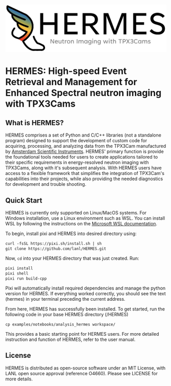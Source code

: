 ![HERMES](images/HERMES.jpg)
# HERMES: High-speed Event Retrieval and Management for Enhanced Spectral neutron imaging with TPX3Cams #

## What is HERMES? ##
HERMES comprises a set of Python and C/C++ libraries (not a standalone program) designed to support the development of custom code for acquiring, processing, and analyzing data from the TPX3Cam manufactured by [Amsterdam Scientific Instruments](https://www.amscins.com/buy-here/tpx3cam/ "ASI TPX3Cam"). HERMES' primary function is provide the foundational tools needed for users to create applications tailored to their specific requirements in energy-resolved neutron imaging with TPX3Cams, along with it's subsequent analysis. With HERMES users have access to a flexible framework that simplifies the integration of TPX3Cam's capabilities into their projects, while also providing the needed diagnostics for development and trouble shooting. 

## Quick Start ##

HERMES is currently only supported on Linux/MacOS systems. For Windows installation, use a Linux environment such as WSL. You can install WSL by following the instructions on the [Microsoft WSL documentation](https://learn.microsoft.com/en-us/windows/wsl/).

To begin, install pixi and HERMES into desired directory using: 
   ```
   curl -fsSL https://pixi.sh/install.sh | sh
   git clone https://github.com/lanl/HERMES.git
   ```

Now, ```cd``` into your HERMES directory that was just created. Run:
   ```
   pixi install
   pixi shell
   pixi run build-cpp
   ```
Pixi will automatically install required dependencies and manage the python version for HERMES. If everything worked correctly, you should see the text (hermes) in your terminal preceding the current address.

From here, HERMES has successfully been installed. To get started, run the following code in your base HERMES directory (/HERMES)
```
cp examples/notebooks/analysis_hermes workspace/
```
This provides a basic starting point for HERMES users. For more detailed instruction and function of HERMES, refer to the user manual. 


## License ## 
HERMES is distributed as open-source software under an MIT License, with LANL open source approval (reference O4660). Please see LICENSE for more details. 